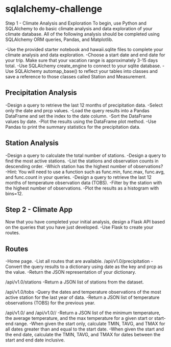 # sqlalchemy-challenge

Step 1 - Climate Analysis and Exploration
To begin, use Python and SQLAlchemy to do basic climate analysis and data exploration of your climate database. All of the following analysis should be completed using SQLAlchemy ORM queries, Pandas, and Matplotlib.

-Use the provided starter notebook and hawaii.sqlite files to complete your climate analysis and data exploration.
-Choose a start date and end date for your trip. Make sure that your vacation range is approximately 3-15 days total.
-Use SQLAlchemy create_engine to connect to your sqlite database.
-Use SQLAlchemy automap_base() to reflect your tables into classes and save a reference to those classes called Station and Measurement.


Precipitation Analysis
-
-Design a query to retrieve the last 12 months of precipitation data.
-Select only the date and prcp values.
-Load the query results into a Pandas DataFrame and set the index to the date column.
-Sort the DataFrame values by date.
-Plot the results using the DataFrame plot method.
-Use Pandas to print the summary statistics for the precipitation data.



Station Analysis
-
-Design a query to calculate the total number of stations.
-Design a query to find the most active stations.
-List the stations and observation counts in descending order.
-Which station has the highest number of observations?
-Hint: You will need to use a function such as func.min, func.max, func.avg, and func.count in your queries.
-Design a query to retrieve the last 12 months of temperature observation data (TOBS).
-Filter by the station with the highest number of observations.
-Plot the results as a histogram with bins=12.


Step 2 - Climate App
-
Now that you have completed your initial analysis, design a Flask API based on the queries that you have just developed.
-Use Flask to create your routes.


Routes
-
-Home page.
-List all routes that are available.
/api/v1.0/precipitation
-Convert the query results to a dictionary using date as the key and prcp as the value.
-Return the JSON representation of your dictionary.

/api/v1.0/stations
-Return a JSON list of stations from the dataset.

/api/v1.0/tobs
-Query the dates and temperature observations of the most active station for the last year of data.
-Return a JSON list of temperature observations (TOBS) for the previous year.

/api/v1.0/<start> and /api/v1.0/<start>/<end>
-Return a JSON list of the minimum temperature, the average temperature, and the max temperature for a given start or start-end range.
-When given the start only, calculate TMIN, TAVG, and TMAX for all dates greater than and equal to the start date.
-When given the start and the end date, calculate the TMIN, TAVG, and TMAX for dates between the start and end date inclusive.





